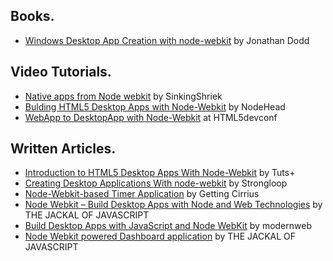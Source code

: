 ## Books.
* [Windows Desktop App Creation with node-webkit](http://www.amazon.in/Windows-Desktop-App-Creation-node-webkit-ebook/dp/B00EEYFFVC) by Jonathan Dodd

## Video Tutorials.
* [Native apps from Node webkit](https://www.youtube.com/watch?v=IhcUWEN6uTY) by SinkingShriek
* [Bulding HTML5 Desktop Apps with Node-Webkit](https://www.youtube.com/playlist?list=PLkyEadCJGLm0-yn8wi-a5n8H7lKll23t9) by NodeHead
* [WebApp to DesktopApp with Node-Webkit](https://www.youtube.com/watch?v=d2tYH7vXMUM) at HTML5devconf


## Written Articles.
* [Introduction to HTML5 Desktop Apps With Node-Webkit](http://code.tutsplus.com/tutorials/introduction-to-html5-desktop-apps-with-node-webkit--net-36296) by Tuts+
* [Creating Desktop Applications With node-webkit](http://strongloop.com/strongblog/creating-desktop-applications-with-node-webkit/) by Strongloop
* [Node-Webkit-based Timer Application](http://www.gettingcirrius.com/2013/10/node-webkit-based-timer-application.html) by Getting Cirrius
* [Node Webkit – Build Desktop Apps with Node and Web Technologies](http://thejackalofjavascript.com/getting-started-with-node-webkit-apps/) by THE JACKAL OF JAVASCRIPT
* [Build Desktop Apps with JavaScript and Node WebKit](http://modernweb.com/2014/02/10/build-desktop-apps-with-javascript-and-node-webkit/) by modernweb
* [Node Webkit powered Dashboard application](http://thejackalofjavascript.com/node-webkit-powered-dashboard-app/) by THE JACKAL OF JAVASCRIPT
